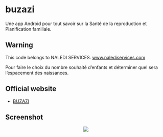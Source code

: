 # buzazi
Une app Android pour tout savoir sur la Santé de la reproduction et Planification familiale.

## Warning
This code belongs to NALEDI SERVICES.
www.nalediservices.com

Pour faire le choix du nombre souhaité d’enfants et  déterminer quel sera l’espacement des naissances.

## Official website
- [BUZAZI](https://buzazi.com)

## Screenshot
<p align="center">

<img src="https://github.com/guillainbisimwa/Ohada-Express-CTC/blob/master/db/oe.png" data-canonical-src="https://github.com/guillainbisimwa/Ohada-Express-CTC/blob/master/db/oe.png" style="max-width:100%;">

</p>
